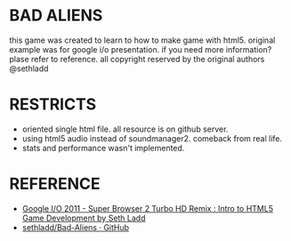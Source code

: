 # BAD ALIENS
this game was created to learn to how to make game with html5. original example was for google i/o presentation. if you need more information? plase refer to reference. all copyright reserved by the original authors @sethladd

# RESTRICTS
* oriented single html file. all resource is on github server.
* using html5 audio instead of soundmanager2. comeback from real life.
* stats and performance wasn't implemented.

# REFERENCE
* [Google I/O 2011 - Super Browser 2 Turbo HD Remix : Intro to HTML5 Game Development by Seth Ladd]( http://goo.gl/eSYli )
* [sethladd/Bad-Aliens · GitHub]( http://goo.gl/qxjlL )
